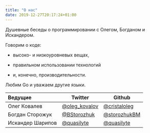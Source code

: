 ```yaml
---
title: "О нас"
date: 2019-12-27T20:17:24+01:00
---
```


Душевные беседы о программировании с Олегом, Богданом и Искандером.

Говорим о коде:

- высоко- и низкоуровневых вещах,

- правильном использовании технологий

- и, конечно, производительности.

Любим Go и уважаем другие языки.


| Ведущие          | Twitter                                            | Github                                         |
| :----------------| -------------------------------------------------- | ---------------------------------------------- |
| Олег Ковалев     | [@oleg_kovalov](https://twitter.com/oleg_kovalov)  | [@cristaloleg](https://github.com/cristaloleg) |
| Богдан Сторожук  | [@BStorozhuk](https://twitter.com/BStorozhuk)      | [@storozhukBM](https://github.com/storozhukBM) |
| Искандер Шарипов | [@quasilyte](https://twitter.com/quasilyte)        | [@quasilyte](https://github.com/quasilyte)     |